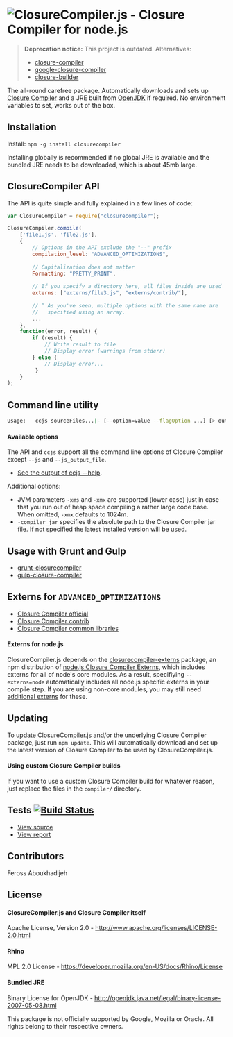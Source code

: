 ![ClosureCompiler.js - Closure Compiler for node.js](https://raw.github.com/dcodeIO/ClosureCompiler.js/master/ClosureCompiler.png)
=================================================

> **Deprecation notice:** This project is outdated. Alternatives:
> * [closure-compiler](https://www.npmjs.com/package/closure-compiler)
> * [google-closure-compiler](https://www.npmjs.com/package/google-closure-compiler)
> * [closure-builder](https://www.npmjs.com/package/closure-builder)

The all-round carefree package. Automatically downloads and sets up [Closure Compiler](https://developers.google.com/closure/compiler/)
and a JRE built from [OpenJDK](http://openjdk.java.net) if required. No environment variables to set, works out of
the box.

Installation
------------

Install: `npm -g install closurecompiler`

Installing globally is recommended if no global JRE is available and the bundled JRE needs to be downloaded, which is
about 45mb large.

ClosureCompiler API
-------------------
The API is quite simple and fully explained in a few lines of code:

```javascript
var ClosureCompiler = require("closurecompiler");

ClosureCompiler.compile(
    ['file1.js', 'file2.js'],
    {
        // Options in the API exclude the "--" prefix
        compilation_level: "ADVANCED_OPTIMIZATIONS",
        
        // Capitalization does not matter 
        Formatting: "PRETTY_PRINT",
        
        // If you specify a directory here, all files inside are used
        externs: ["externs/file3.js", "externs/contrib/"],
        
        // ^ As you've seen, multiple options with the same name are
        //   specified using an array.
        ...
    },
    function(error, result) {
        if (result) {
            // Write result to file
            // Display error (warnings from stderr)
        } else {
            // Display error...
         }
    }
);
```

Command line utility
--------------------

```bash
Usage:   ccjs sourceFiles...|- [--option=value --flagOption ...] [> outFile]
```

#### Available options ####

The API and `ccjs` support all the command line options of Closure Compiler except `--js` and `--js_output_file`.

* [See the output of ccjs --help](https://github.com/dcodeIO/ClosureCompiler.js/blob/master/OPTIONS.md).

Additional options:

* JVM parameters `-xms` and `-xmx` are supported (lower case) just in case that you run out of heap space compiling a rather large code base. When omitted, `-xmx` defaults to 1024m.
* `-compiler_jar` specifies the absolute path to the Closure Compiler jar file. If not specified the latest installed version will be used.

Usage with Grunt and Gulp
----------------
- [grunt-closurecompiler](https://github.com/dcodeIO/grunt-closurecompiler)
- [gulp-closure-compiler](https://github.com/steida/gulp-closure-compiler)

Externs for `ADVANCED_OPTIMIZATIONS`
------------------------------------
* [Closure Compiler official](http://code.google.com/p/closure-compiler/source/browse/externs)
* [Closure Compiler contrib](http://code.google.com/p/closure-compiler/source/browse/contrib/externs)
* [Closure Compiler common libraries](https://code.google.com/p/closure-compiler/wiki/ExternsForCommonLibraries)

#### Externs for node.js ####
ClosureCompiler.js depends on the [closurecompiler-externs](https://npmjs.org/package/closurecompiler-externs) package,
an npm distribution of [node.js Closure Compiler Externs](https://github.com/dcodeIO/node.js-closure-compiler-externs),
which includes externs for all of node's core modules. As a result, specifiying `--externs=node` automatically includes
all node.js specific externs in your compile step. If you are using non-core modules, you may still need
[additional externs](https://github.com/dcodeIO/node.js-closure-compiler-externs/tree/master/contrib) for these. 

Updating
--------
To update ClosureCompiler.js and/or the underlying Closure Compiler package, just run `npm update`. This will
automatically download and set up the latest version of Closure Compiler to be used by ClosureCompiler.js.

#### Using custom Closure Compiler builds ####
If you want to use a custom Closure Compiler build for whatever reason, just replace the files in the `compiler/`
directory.

Tests [![Build Status](https://travis-ci.org/dcodeIO/ClosureCompiler.js.png?branch=master)](https://travis-ci.org/dcodeIO/ClosureCompiler.js)
-----
* [View source](https://github.com/dcodeIO/ClosureCompiler.js/blob/master/tests/test.js)
* [View report](https://travis-ci.org/dcodeIO/ClosureCompiler.js)

Contributors
------------
Feross Aboukhadijeh

License
-------

#### ClosureCompiler.js and Closure Compiler itself ####
Apache License, Version 2.0 - http://www.apache.org/licenses/LICENSE-2.0.html

#### Rhino ####
MPL 2.0 License - https://developer.mozilla.org/en-US/docs/Rhino/License

#### Bundled JRE ####
Binary License for OpenJDK - http://openjdk.java.net/legal/binary-license-2007-05-08.html

This package is not officially supported by Google, Mozilla or Oracle. All rights belong to their respective owners.
